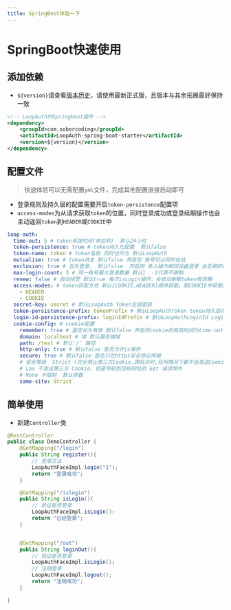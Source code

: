 ```yaml
---
title: SpringBoot体验一下
---
```


# SpringBoot快速使用

## 添加依赖

- `${version}`请查看[版本历史](../preamble/version.md)，请使用最新正式版，且版本与其余拓展最好保持一致

```xml
<!-- LoopAuth的Springboot插件 -->
<dependency>
    <groupId>com.sobercoding</groupId>
    <artifactId>LoopAuth-spring-boot-starter</artifactId>
    <version>${version}</version>
</dependency>
```

## 配置文件

> 快速体验可以无需配置`yml`文件，完成其他配置直接启动即可

- 登录规则及持久层的配置需要开启`token-persistence`配置项
- `access-modes`为从请求获取`token`的位置，同时登录成功或登录续期操作也会主动返回`token`到`HEADER`或`COOKIE`中

```yml
loop-auth:
  time-out: 5 # token有效时间(单位秒)  默认24小时
  token-persistence: true # token持久化配置  默认false
  token-name: token # token名称 同时也作为 默认LoopAuth
  mutualism: true # token共生 默认false 开启则 账号可以同时在线
  exclusion: true # 互斥登录， 默认false  开启则 多人操作相同设备登录 会互相挤掉线（只有在 mutualism=true 时此配置才有效）
  max-login-count: 3 # 同一账号最大登录数量 默认1  -1代表不限制
  renew: false # 自动续签 默认true 每次isLogin操作，会自动刷新token有效期
  access-modes: # token获取方式 默认[COOKIE,HEADER]顺序获取。即COOKIE中获取到鉴权成功，则不前往HEADER获取
    - HEADER
    - COOKIE
  secret-key: secret # 默认LoopAuth Token生成密钥
  token-persistence-prefix: tokenPrefix # 默认LoopAuthToken token持久层存储的前缀
  login-id-persistence-prefix: loginIdPrefix # 默认LoopAuthLoginId LoginId持久层存储的前缀
  cookie-config: # cookie配置
    remember: true # 是否长久有效 默认false 开启则cookie的有效时间为time-out,关闭则网页关闭后cookie丢失
    domain: localhost # 域 默认服务端域
    path: /test # 默认'/' 路径
    http-only: true # 默认false 是否允许js操作
    secure: true # 默认false 是否只在https安全协议传输
    # 安全等级  Strict (完全禁止第三方Cookie,跨站点时,任何情况下都不会发送Cookie)
    # Lax 不发送第三方 Cookie，但是导航到目标网址的 Get 请求除外
    # None 不限制  默认参数
    same-site: Strict
```

## 简单使用
- 新建`Controller`类

```java
@RestController
public class DemoController {
    @GetMapping("/login")
    public String register(){
        // 登录方法
        LoopAuthFaceImpl.login("1");
        return "登录成功";
    }

    @GetMapping("/islogin")
    public String isLogin(){
        // 验证是否登录
        LoopAuthFaceImpl.isLogin();
        return "已经登录";
    }


    @GetMapping("/out")
    public String loginOut(){
        // 验证是否登录
        LoopAuthFaceImpl.isLogin();
        // 注销登录
        LoopAuthFaceImpl.logout();
        return "注销成功";
    }

}
```